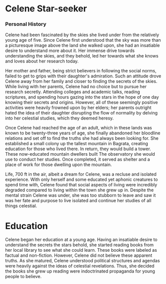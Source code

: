 # Celene Star-seeker

### Personal History
Celene had been fascinated by the skies she lived under from the relatively young age of five. Since Celene first understood that the sky was more than a picturesque image above the land she walked upon, she had an insatiable desire to understand more about it. Her immense drive towards understanding the skies, and they behold, led her towards what she knows and loves about her research today.

Her mother and father, being strict believers in following the social norms, failed to get to grips with their daughter's admiration. Such an attitude drove Celene away from her family and closer to finding the secrets of the skies. While living with her parents, Celene had no choice but to pursue her research secretly. Attending colleges and academic talks, reading scriptures, and spending hours gazing into the stars in the hope of one day knowing their secrets and origins. However, all of these seemingly positive activities were heavily frowned upon by her elders; her parents outright hated the idea of their daughter disrupting the flow of normality by delving into her celestial studies, which they deemed heresy.

Once Celene had reached the age of an adult, which in these lands was known to be twenty-three years of age, she finally abandoned her bloodline relations and set off to find the truths she had always been looking for. She established a small colony up the tallest mountain in Bagrata, creating education for those who lived there. In return, they would build a tower. These now-educated mountain dwellers built The observatory she would use to conduct her studies. Once completed, it served as shelter and a place of work for those dwelling upon the mountain.

Life, 700 ft in the air, albeit a dream for Celene, was a recluse and isolated experience. With only herself and some educated yet aphonic creatures to spend time with, Celene found that social aspects of living were incredibly degraded compared to living within the town she grew up in. Despite the mental strain Celene was under, she was too stubborn to leave and saw it was her fate and purpose to live isolated and continue her studies of all things celestial.

# Education

Celene began her education at a young age. Having an insatiable desire to understand the secrets the stars behold, she started reading books from her local library to see what she could learn. These books were labeled as factual and non-fiction. However, Celene did not believe these apparent truths. As she matured, Celene understood political structures and agendas were heavily against the ideas of celestial revelations. Thus, she decided the books she grew up reading were indoctrinated propaganda for young people to believe.